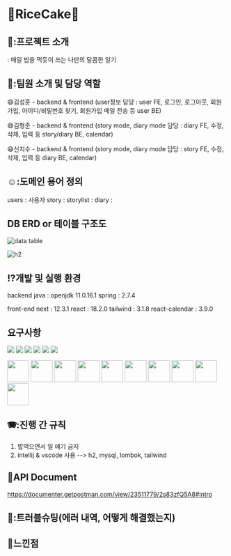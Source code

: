 # 🥇RiceCake🥇

## 🚄:프로젝트 소개
: 매일 밥을 먹듯이 쓰는 나만의 달콤한 일기


## 🍬:팀원 소개 및 담당 역할 
😄김성훈 - backend & frontend
            (user정보 담당 : user FE, 로그인, 로그아웃, 회원가입, 아이디/비밀번호 찾기, 회원가입 메일 전송 등 user BE)
            
😄김형준 - backend & frontend
            (story mode, diary mode 담당 : diary FE, 수정, 삭제, 입력 등 story/diary BE, calendar)
            
😄신지수 - backend & frontend
            (story mode, diary mode 담당 : story FE, 수정, 삭제, 입력 등 diary BE, calendar)
            

## ☺️:도메인 용어 정의
users : 사용자
story : 
storylist :
diary : 


## DB ERD or 테이블 구조도
![data table](https://user-images.githubusercontent.com/108638803/194300916-6c86d45d-23e7-4b0e-9929-f7060222da0f.png)

![h2](https://user-images.githubusercontent.com/108638803/194301943-414599f0-b307-4328-82e9-17a127d3cb00.png)


## :interrobang:개발 및 실행 환경
backend
java : openjdk 11.0.16.1
spring : 2.7.4

front-end
next : 12.3.1
react : 18.2.0
tailwind : 3.1.8
react-calendar : 3.9.0

## 요구사항
<p>
<img src="https://img.shields.io/badge/GIT-E44C30?style=for-the-badge&logo=git&logoColor=white"/>
<img src="https://img.shields.io/badge/HTML5-E34F26?style=for-the-badge&logo=html5&logoColor=white"/>
<img src="https://img.shields.io/badge/CSS3-1572B6?style=for-the-badge&logo=css3&logoColor=white"/>
<img src="https://img.shields.io/badge/Zoom-2D8CFF?style=for-the-badge&logo=zoom&logoColor=white"/>
<img src="https://img.shields.io/badge/Discord-5865F2?style=for-the-badge&logo=discord&logoColor=white"/>
<img src="https://img.shields.io/badge/Miro-F7C922?style=for-the-badge&logo=Miro&logoColor=050036"/>
</p>
<p>
<img src="https://cdn.jsdelivr.net/gh/devicons/devicon/icons/java/java-original-wordmark.svg" width="50" height="50" />
<img src="https://cdn.jsdelivr.net/gh/devicons/devicon/icons/spring/spring-original.svg" width="50" height="50" />
<img src="https://cdn.jsdelivr.net/gh/devicons/devicon/icons/javascript/javascript-original.svg" width="50" height="50" />
<img src="https://cdn.jsdelivr.net/gh/devicons/devicon/icons/nextjs/nextjs-original-wordmark.svg"  width="50" height="50" />
<img src="https://cdn.jsdelivr.net/gh/devicons/devicon/icons/tailwindcss/tailwindcss-plain.svg" width="50" height="50" />
<img src="https://cdn.jsdelivr.net/gh/devicons/devicon/icons/intellij/intellij-original.svg" width="50" height="50" />
<img src="https://cdn.jsdelivr.net/gh/devicons/devicon/icons/vscode/vscode-original.svg" width="50" height="50" />
<img src="https://cdn.jsdelivr.net/gh/devicons/devicon/icons/mysql/mysql-original.svg" width="50" height="50" />
<img src="https://cdn.jsdelivr.net/gh/devicons/devicon/icons/github/github-original.svg" width="50" height="50" />
<img src="https://cdn.jsdelivr.net/gh/devicons/devicon/icons/npm/npm-original-wordmark.svg" width="50" height="50" />
</p>

## 🪗:진행 간 규칙
1) 밥먹으면서 일 얘기 금지
2) intellij & vscode 사용
  --> h2, mysql, lombok, tailwind
  
## :book:API Document
https://documenter.getpostman.com/view/23511779/2s83zfQ5A8#intro

## 🤢:트러블슈팅(에러 내역, 어떻게 해결했는지)

## :rainbow:느낀점
